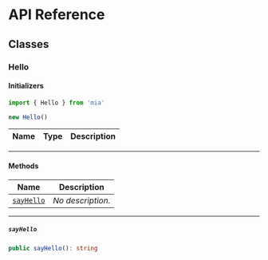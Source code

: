 # API Reference <a name="API Reference" id="api-reference"></a>



## Classes <a name="Classes" id="Classes"></a>

### Hello <a name="Hello" id="mia.Hello"></a>

#### Initializers <a name="Initializers" id="mia.Hello.Initializer"></a>

```typescript
import { Hello } from 'mia'

new Hello()
```

| **Name** | **Type** | **Description** |
| --- | --- | --- |

---

#### Methods <a name="Methods" id="Methods"></a>

| **Name** | **Description** |
| --- | --- |
| <code><a href="#mia.Hello.sayHello">sayHello</a></code> | *No description.* |

---

##### `sayHello` <a name="sayHello" id="mia.Hello.sayHello"></a>

```typescript
public sayHello(): string
```





